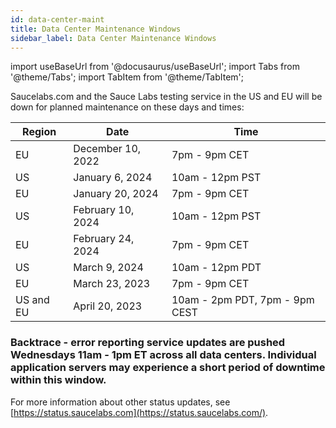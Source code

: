 ```yaml
---
id: data-center-maint
title: Data Center Maintenance Windows
sidebar_label: Data Center Maintenance Windows
---
```


import useBaseUrl from '@docusaurus/useBaseUrl';
import Tabs from '@theme/Tabs';
import TabItem from '@theme/TabItem';

Saucelabs.com and the Sauce Labs testing service in the US and EU will be down for planned maintenance on these days and times:

| Region    | Date               | Time                           |
| --------- | ------------------ | ------------------------------ |
| EU        | December 10, 2022  | 7pm - 9pm CET                  |
| US        | January 6, 2024    | 10am - 12pm PST                |
| EU        | January 20, 2024   | 7pm - 9pm CET                  |
| US        | February 10, 2024  | 10am - 12pm PST                |
| EU        | February 24, 2024  | 7pm - 9pm CET                  |
| US        | March 9, 2024      | 10am - 12pm PDT                |
| EU        | March 23, 2023     | 7pm - 9pm CET                  |
| US and EU | April 20, 2023     | 10am - 2pm PDT, 7pm - 9pm CEST |

### Backtrace - error reporting service updates are pushed Wednesdays 11am - 1pm ET across all data centers. Individual application servers may experience a short period of downtime within this window.


For more information about other status updates, see [https://status.saucelabs.com](https://status.saucelabs.com/).
